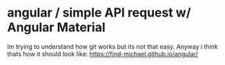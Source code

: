 # angular / simple API request w/ Angular Material
Im trying to understand how git works but its not that easy. Anyway i think thats how it should look like: https://find-michael.github.io/angular/
